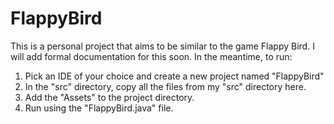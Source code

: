 # FlappyBird
This is a personal project that aims to be similar to the game Flappy Bird. I will add formal documentation for this soon. In the meantime, to run:
1. Pick an IDE of your choice and create a new project named "FlappyBird"
2. In the "src" directory, copy all the files from my "src" directory here.
3. Add the "Assets" to the project directory.
4. Run using the "FlappyBird.java" file.
